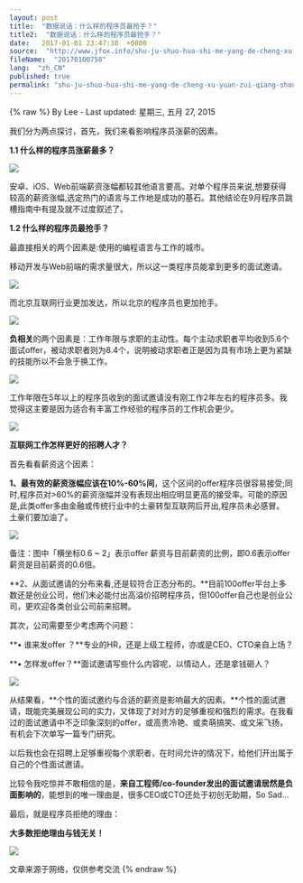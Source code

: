 ```yaml
---
layout: post
title:  "数据说话：什么样的程序员最抢手？"
title2:  "数据说话：什么样的程序员最抢手？"
date:   2017-01-01 23:47:38  +0800
source:  "http://www.jfox.info/shu-ju-shuo-hua-shi-me-yang-de-cheng-xu-yuan-zui-qiang-shou.html"
fileName:  "20170100758"
lang:  "zh_CN"
published: true
permalink: "shu-ju-shuo-hua-shi-me-yang-de-cheng-xu-yuan-zui-qiang-shou.html"
---
```

{% raw %}
By Lee - Last updated: 星期三, 五月 27, 2015

我们分为两点探讨，首先，我们来看影响程序员涨薪的因素。

**1.1 什么样的程序员涨薪最多？**

![](/wp-content/uploads/2015/05/8854614591.png)

安卓、iOS、Web前端薪资涨幅都较其他语言要高。对单个程序员来说,想要获得较高的薪资涨幅,选定热门的语言与工作地是成功的基石。其他结论在9月程序员跳槽指南中有提及就不过度叙述了。

**1.2 什么样的程序员最抢手？**

最直接相关的两个因素是:使用的编程语言与工作的城市。

移动开发与Web前端的需求量很大，所以这一类程序员能拿到更多的面试邀请。

![](/wp-content/uploads/2015/05/5592325781.png)

而北京互联网行业更加发达，所以北京的程序员也更加抢手。

![](/wp-content/uploads/2015/05/3832905581.png)

**负相关**的两个因素是：工作年限与求职的主动性。每个主动求职者平均收到5.6个面试offer，被动求职者则为8.4个，说明被动求职者正是因为具有市场上更为紧缺的技能所以不会急于换工作。

![](/wp-content/uploads/2015/05/78560192501.png)

工作年限在5年以上的程序员收到的面试邀请没有刚工作2年左右的程序员多。我觉得这主要是因为适合有丰富工作经验的程序员的工作机会更少。

![](/wp-content/uploads/2015/05/3833104701.png)

**互联网工作怎样更好的招聘人才？**

首先看看薪资这个因素：

**1、最有效的薪资涨幅应该在10%-60%间**，这个区间的offer程序员很容易接受;同时,程序员对>60%的薪资涨幅并没有表现出相应明显更高的接受率。可能的原因是,此类offer多由金融或传统行业中的土豪转型互联网后开出,程序员未必感冒。 土豪们要加油了。

![](/wp-content/uploads/2015/05/8564452121.png)

备注：图中「横坐标0.6 ~ 2」表示offer 薪资与目前薪资的比例，即0.6表示offer 薪资是目前薪资的0.6倍。

**2、从面试邀请的分布来看,还是较符合正态分布的。**目前100offer平台上多数还是创业公司，他们未必能付出高溢价招聘程序员，但100offer自己也是创业公司，更欢迎各类创业公司前来招聘。

其次，公司需要至少考虑两个问题：

**• 谁来发offer ？**专业的HR，还是上级工程师，亦或是CEO、CTO亲自上场？

**• 怎样发offer？**面试邀请写些什么内容呢，以情动人，还是拿钱砸人？

![](/wp-content/uploads/2015/05/78560406241.png)

从结果看，**个性的面试邀约与合适的薪资是影响最大的因素。**个性的面试邀请，既能完美展现公司的实力，又体现了对对方的足够重视和强烈的需求。在我看过的面试邀请中不乏印象深刻的offer，或高贵冷艳、或卖萌搞笑、或文采飞扬，有机会下次单写一篇专门研究。

以后我也会在招聘上足够重视每个求职者，在时间允许的情况下，给他们开出属于自己的个性面试邀请。

比较令我吃惊并不敢相信的是，**来自工程师/co-founder发出的面试邀请居然是负面影响的**，能想到的唯一理由是，很多CEO或CTO还处于初创无助期，So Sad…

最后，就是程序员拒绝的理由：

**大多数拒绝理由与钱无关！**

![](/wp-content/uploads/2015/05/5592564031.png)

文章来源于网络，仅供参考交流
{% endraw %}
